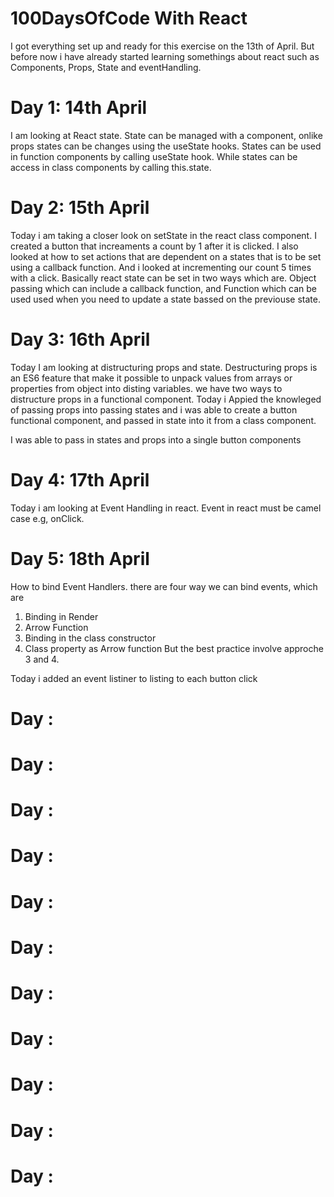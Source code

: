 # 100DaysOfCode With React
I got everything set up and ready for this exercise on the 13th of April. But before now i have already started learning somethings about react such as Components, Props, State and eventHandling.


# Day 1: 14th April
I am looking at React state. State can be managed with a component, onlike props states can be changes using the useState hooks. States can be used in function components by calling useState hook. While states can be access in class components by calling this.state. 

# Day 2: 15th April
Today i am taking a closer look on setState in the react class component. I created a button that increaments a count by 1 after it is clicked. I also looked at how to set actions that are dependent on a states that is to be set using a callback function. And i looked at incrementing our count 5 times with a click. Basically react state can be set in two ways which are. Object passing which can include a callback function, and Function which can be used used when you need to update a state bassed on the previouse state.

# Day 3: 16th April
Today I am looking at distructuring props and state. Destructuring props is an ES6 feature that make it possible to unpack values from arrays or properties from object into disting variables. we have two ways to distructure props in a functional component. Today i Appied the knowleged of passing props into passing states and i was able to create a button functional component, and passed in state into it from a class component.

I was able to pass in states and props into a single button components

# Day 4: 17th April
Today i am looking at Event Handling in react. Event in react must be camel case e.g, onClick.

# Day 5: 18th April
How to bind Event Handlers. there are four way we can bind events, which are 
1. Binding in Render 
2. Arrow Function 
3. Binding in the class constructor 
4. Class property as Arrow function
But the best practice involve approche 3 and 4.

Today i added an event listiner to listing to each button click

# Day :

# Day :

# Day :

# Day :

# Day :

# Day :

# Day :

# Day :

# Day :

# Day :

# Day :